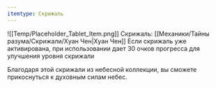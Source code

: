 ```yaml
---
itemtype: Скрижаль
---
```

![[Temp/Placeholder_Tablet_Item.png]]
Скрижаль: [[Механики/Тайны разума/Скрижали/Хуан Чен|Хуан Чен]]
Если скрижаль уже активирована, при использовании дает 30 очков прогресса для улучшения уровня скрижали

Благодаря этой скрижали из небесной коллекции, вы сможете прикоснуться к духовным силам небес.
